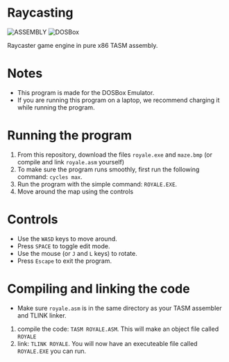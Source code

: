 # Raycasting
![ASSEMBLY](https://img.shields.io/badge/TASM-Turbo_Assembly-blue) ![DOSBox](https://img.shields.io/badge/DOSBox-orange)

 Raycaster game engine in pure x86 TASM assembly.

# Notes
* This program is made for the DOSBox Emulator.
* If you are running this program on a laptop, we recommend charging it while running the program.

# Running the program
1. From this repository, download the files `royale.exe` and `maze.bmp` (or compile and link `royale.asm` yourself)
2. To make sure the program runs smoothly, first run the following command: `cycles max`.
3. Run the program with the simple command: `ROYALE.EXE`.
4. Move around the map using the controls

# Controls
- Use the `WASD` keys to move around.
- Press `SPACE` to toggle edit mode.
- Use the mouse (or `J` and `L` keys) to rotate.
- Press `Escape` to exit the program.

# Compiling and linking the code
* Make sure `royale.asm` is in the same directory as your TASM assembler and TLINK linker.
1. compile the code: `TASM ROYALE.ASM`. This will make an object file called `ROYALE`
2. link: `TLINK ROYALE`.
You will now have an executeable file called `ROYALE.EXE` you can run.
